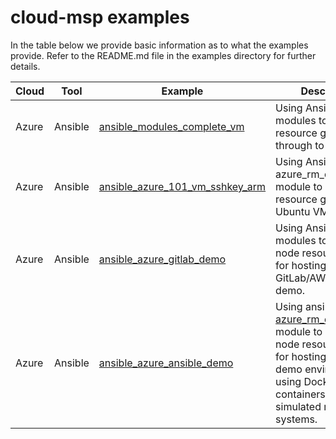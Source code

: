 # cloud-msp examples

In the table below we provide basic information as to what the examples provide.  Refer to the README.md file in the examples directory for further details.

Cloud|Tool|Example | Description
------------ | -------------|------------ | -------------
Azure|Ansible|[ansible_modules_complete_vm](https://github.com/tonyskidmore/cloud-msp/tree/master/examples/ansible_modules_complete_vm) | Using Ansible modules to build a resource group through to a Linux VM.
Azure|Ansible|[ansible_azure_101_vm_sshkey_arm](https://github.com/tonyskidmore/cloud-msp/tree/master/examples/ansible_azure_101_vm_sshkey_arm) | Using Ansible azure_rm_deployment module to build resource group and a Ubuntu VM in westus.
Azure|Ansible|[ansible_azure_gitlab_demo](https://github.com/tonyskidmore/cloud-msp/tree/master/examples/ansible_azure_gitlab_demo) | Using Ansible Azure modules to build a 3 node resource group for hosting a GitLab/AWX/Jumphost demo.
Azure|Ansible|[ansible_azure_ansible_demo](https://github.com/tonyskidmore/cloud-msp/tree/master/examples/ansible_azure_ansible_demo) | Using ansible Azure [azure_rm_deployment](http://docs.ansible.com/ansible/latest/azure_rm_deployment_module.html) module to build a 3 node resource group for hosting an Ansible demo environment using Docker SSH containers to simulated remote systems.
